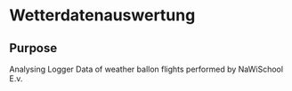 # Wetterdatenauswertung
## Purpose
Analysing Logger Data of weather ballon flights performed by NaWiSchool E.v. 

